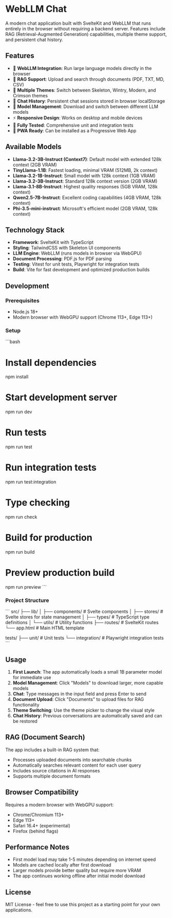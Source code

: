 # WebLLM Chat

A modern chat application built with SvelteKit and WebLLM that runs entirely in the browser without requiring a backend server. Features include RAG (Retrieval-Augmented Generation) capabilities, multiple theme support, and persistent chat history.

## Features

- 🤖 **WebLLM Integration**: Run large language models directly in the browser
- 📄 **RAG Support**: Upload and search through documents (PDF, TXT, MD, CSV)
- 🎨 **Multiple Themes**: Switch between Skeleton, Wintry, Modern, and Crimson themes
- 💬 **Chat History**: Persistent chat sessions stored in browser localStorage
- 🔄 **Model Management**: Download and switch between different LLM models
- ⚡ **Responsive Design**: Works on desktop and mobile devices
- 🧪 **Fully Tested**: Comprehensive unit and integration tests
- 📱 **PWA Ready**: Can be installed as a Progressive Web App

## Available Models

- **Llama-3.2-3B-Instruct (Context7)**: Default model with extended 128k context (2GB VRAM)
- **TinyLlama-1.1B**: Fastest loading, minimal VRAM (512MB, 2k context)
- **Llama-3.2-1B-Instruct**: Small model with 128k context (1GB VRAM)
- **Llama-3.2-3B-Instruct**: Standard 128k context version (2GB VRAM)
- **Llama-3.1-8B-Instruct**: Highest quality responses (5GB VRAM, 128k context)
- **Qwen2.5-7B-Instruct**: Excellent coding capabilities (4GB VRAM, 128k context)
- **Phi-3.5-mini-instruct**: Microsoft's efficient model (2GB VRAM, 128k context)

## Technology Stack

- **Framework**: SvelteKit with TypeScript
- **Styling**: TailwindCSS with Skeleton UI components
- **LLM Engine**: WebLLM (runs models in browser via WebGPU)
- **Document Processing**: PDF.js for PDF parsing
- **Testing**: Vitest for unit tests, Playwright for integration tests
- **Build**: Vite for fast development and optimized production builds

## Development

### Prerequisites

- Node.js 18+
- Modern browser with WebGPU support (Chrome 113+, Edge 113+)

### Setup

\`\`\`bash

# Install dependencies

npm install

# Start development server

npm run dev

# Run tests

npm run test

# Run integration tests

npm run test:integration

# Type checking

npm run check

# Build for production

npm run build

# Preview production build

npm run preview
\`\`\`

### Project Structure

\`\`\`
src/
├── lib/
│ ├── components/ # Svelte components
│ ├── stores/ # Svelte stores for state management
│ ├── types/ # TypeScript type definitions
│ └── utils/ # Utility functions
├── routes/ # SvelteKit routes
└── app.html # Main HTML template

tests/
├── unit/ # Unit tests
└── integration/ # Playwright integration tests
\`\`\`

## Usage

1. **First Launch**: The app automatically loads a small 1B parameter model for immediate use
2. **Model Management**: Click "Models" to download larger, more capable models
3. **Chat**: Type messages in the input field and press Enter to send
4. **Document Upload**: Click "Documents" to upload files for RAG functionality
5. **Theme Switching**: Use the theme picker to change the visual style
6. **Chat History**: Previous conversations are automatically saved and can be restored

## RAG (Document Search)

The app includes a built-in RAG system that:

- Processes uploaded documents into searchable chunks
- Automatically searches relevant content for each user query
- Includes source citations in AI responses
- Supports multiple document formats

## Browser Compatibility

Requires a modern browser with WebGPU support:

- Chrome/Chromium 113+
- Edge 113+
- Safari 16.4+ (experimental)
- Firefox (behind flags)

## Performance Notes

- First model load may take 1-5 minutes depending on internet speed
- Models are cached locally after first download
- Larger models provide better quality but require more VRAM
- The app continues working offline after initial model download

## License

MIT License - feel free to use this project as a starting point for your own applications.
